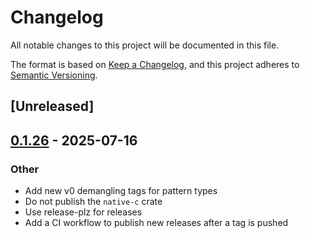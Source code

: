 # Changelog

All notable changes to this project will be documented in this file.

The format is based on [Keep a Changelog](https://keepachangelog.com/en/1.0.0/),
and this project adheres to [Semantic Versioning](https://semver.org/spec/v2.0.0.html).

## [Unreleased]

## [0.1.26](https://github.com/rust-lang/rustc-demangle/compare/rustc-demangle-v0.1.25...rustc-demangle-v0.1.26) - 2025-07-16

### Other

- Add new v0 demangling tags for pattern types
- Do not publish the `native-c` crate
- Use release-plz for releases
- Add a CI workflow to publish new releases after a tag is pushed
